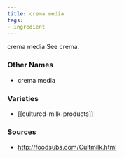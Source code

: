 ```yaml
---
title: crema media
tags:
- ingredient
---
```

crema media See crema.

### Other Names

* crema media

### Varieties

* [[cultured-milk-products]]

### Sources
* http://foodsubs.com/Cultmilk.html
